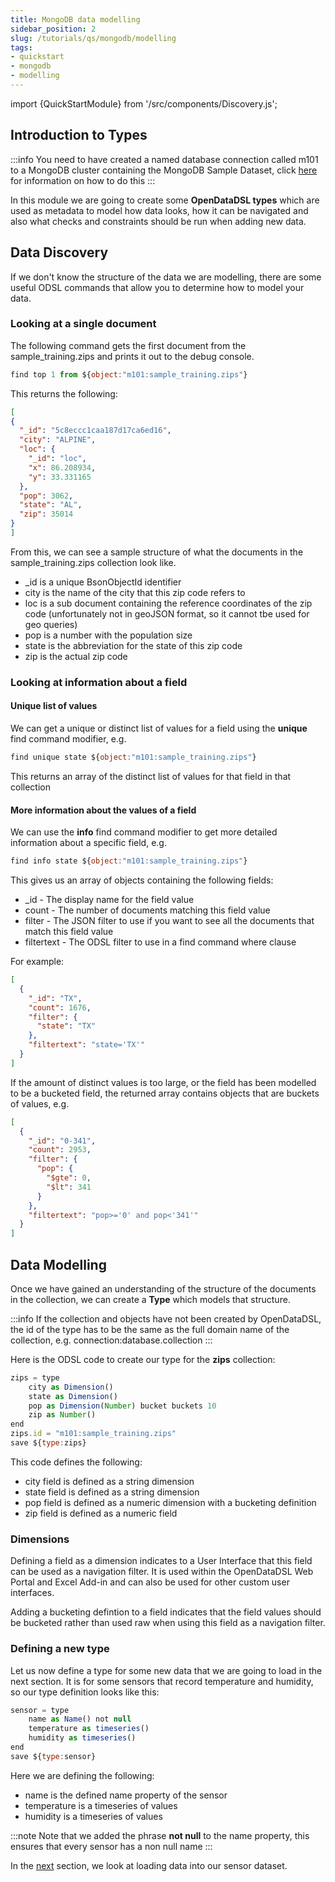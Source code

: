 ```yaml
---
title: MongoDB data modelling
sidebar_position: 2
slug: /tutorials/qs/mongodb/modelling
tags:
- quickstart
- mongodb
- modelling
---
```

import {QuickStartModule} from '/src/components/Discovery.js';

<QuickStartModule text="This quickstart module gives you an introduction to data modelling for MongoDB." />

## Introduction to Types

:::info
You need to have created a named database connection called m101 to a MongoDB cluster containing the MongoDB Sample Dataset,
click [here](/docs/tutorials/qs/mongodb/connecting#named-connections) for information on how to do this
:::

In this module we are going to create some **OpenDataDSL types** which are used as metadata to model how data looks, 
how it can be navigated and also what checks and constraints should be run when adding new data. 

## Data Discovery
If we don't know the structure of the data we are modelling, there are some useful ODSL commands that allow you to determine how to model your data.

### Looking at a single document
The following command gets the first document from the sample_training.zips and prints it out to the debug console.

```js
find top 1 from ${object:"m101:sample_training.zips"}
```

This returns the following:

```json
[
{
  "_id": "5c8eccc1caa187d17ca6ed16",
  "city": "ALPINE",
  "loc": {
    "_id": "loc",
    "x": 86.208934,
    "y": 33.331165
  },
  "pop": 3062,
  "state": "AL",
  "zip": 35014
}
]
```

From this, we can see a sample structure of what the documents in the sample_training.zips collection look like.

* _id is a unique BsonObjectId identifier
* city is the name of the city that this zip code refers to
* loc is a sub document containing the reference coordinates of the zip code (unfortunately not in geoJSON format, so it cannot tbe used for geo queries)
* pop is a number with the population size
* state is the abbreviation for the state of this zip code
* zip is the actual zip code

### Looking at information about a field

#### Unique list of values

We can get a unique or distinct list of values for a field using the **unique** find command modifier, e.g.

```js
find unique state ${object:"m101:sample_training.zips"}
```

This returns an array of the distinct list of values for that field in that collection

#### More information about the values of a field

We can use the **info** find command modifier to get more detailed information about a specific field, e.g.

```js
find info state ${object:"m101:sample_training.zips"} 
```

This gives us an array of objects containing the following fields:

* _id - The display name for the field value
* count - The number of documents matching this field value
* filter - The JSON filter to use if you want to see all the documents that match this field value
* filtertext - The ODSL filter to use in a find command where clause 

For example:

```json
[
  {
    "_id": "TX",
    "count": 1676,
    "filter": {
      "state": "TX"
    },
    "filtertext": "state='TX'"
  }
]
```

If the amount of distinct values is too large, or the field has been modelled to be a bucketed field, the returned array contains objects that are buckets of values, e.g.

```json
[
  {
    "_id": "0-341", 
    "count": 2953, 
    "filter": {
      "pop": {
        "$gte": 0, 
        "$lt": 341
      }
    }, 
    "filtertext": "pop>='0' and pop<'341'"
  }
]
```

## Data Modelling
Once we have gained an understanding of the structure of the documents in the collection, we can create a **Type** which models that structure.

:::info
If the collection and objects have not been created by OpenDataDSL, the id of the type has to be the same as the full domain name of the collection, 
e.g. connection:database.collection
:::

Here is the ODSL code to create our type for the **zips** collection:

```js
zips = type
    city as Dimension()
    state as Dimension()
    pop as Dimension(Number) bucket buckets 10
    zip as Number()
end
zips.id = "m101:sample_training.zips"
save ${type:zips}
```

This code defines the following:
* city field is defined as a string dimension
* state field is defined as a string dimension
* pop field is defined as a numeric dimension with a bucketing definition
* zip field is defined as a numeric field

### Dimensions
Defining a field as a dimension indicates to a User Interface that this field can be used as a navigation filter.
It is used within the OpenDataDSL Web Portal and Excel Add-in and can also be used for other custom user interfaces.

Adding a bucketing defintion to a field indicates that the field values should be bucketed rather than used raw when using this field as a navigation filter. 

### Defining a new type
Let us now define a type for some new data that we are going to load in the next section.
It is for some sensors that record temperature and humidity, so our type definition looks like this:

```js
sensor = type
    name as Name() not null
    temperature as timeseries()
    humidity as timeseries()
end
save ${type:sensor}
```

Here we are defining the following:
* name is the defined name property of the sensor
* temperature is a timeseries of values
* humidity is a timeseries of values

:::note
Note that we added the phrase **not null** to the name property, this ensures that every sensor has a non null name
:::

In the [next](./loading) section, we look at loading data into our sensor dataset.
